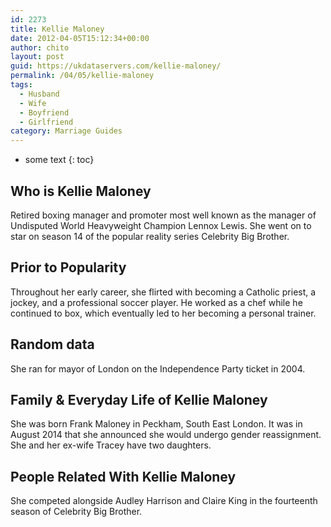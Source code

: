 ```yaml
---
id: 2273
title: Kellie Maloney
date: 2012-04-05T15:12:34+00:00
author: chito
layout: post
guid: https://ukdataservers.com/kellie-maloney/
permalink: /04/05/kellie-maloney
tags:
  - Husband
  - Wife
  - Boyfriend
  - Girlfriend
category: Marriage Guides
---
```


* some text
{: toc}
          
          
## Who is  Kellie Maloney
                  
                  
                  
Retired boxing manager and promoter most well known as the manager of Undisputed World Heavyweight Champion Lennox Lewis. She went on to star on season 14 of the popular reality series Celebrity Big Brother.
                  
                
                
                
## Prior to Popularity 
                  
                  
                  
Throughout her early career, she flirted with becoming a Catholic priest, a jockey, and a professional soccer player. He worked as a chef while he continued to box, which eventually led to her becoming a personal trainer.
                  
                
                
                
## Random data 
                  
                  
                  
She ran for mayor of London on the Independence Party ticket in 2004.
                  
                
                
                
## Family & Everyday Life of Kellie Maloney
                  
                  
                  
She was born Frank Maloney in Peckham, South East London. It was in August 2014 that she announced she would undergo gender reassignment. She and her ex-wife Tracey have two daughters.
                  
                
                
                
## People Related With  Kellie Maloney
                  
                  
                  
She competed alongside Audley Harrison and Claire King in the fourteenth season of Celebrity Big Brother.
                  
                
              
            
          
          
          
    
    
  
